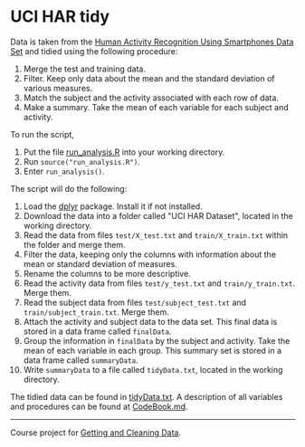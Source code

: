 # UCI HAR tidy

Data is taken from the [Human Activity Recognition Using Smartphones Data Set](https://archive.ics.uci.edu/ml/datasets/Human+Activity+Recognition+Using+Smartphones) and tidied using the following procedure:

1. Merge the test and training data.
2. Filter. Keep only data about the mean and the standard deviation of various measures.
3. Match the subject and the activity associated with each row of data.
4. Make a summary. Take the mean of each variable for each subject and activity.

To run the script,

1. Put the file [run_analysis.R](https://github.com/mmking2048/UCI-HAR-tidy/blob/master/run_analysis.R) into your working directory.
2. Run `source("run_analysis.R")`.
3. Enter `run_analysis()`.

The script will do the following:

1. Load the [dplyr](https://cran.rstudio.com/web/packages/dplyr/vignettes/introduction.html) package. Install it if not installed.
2. Download the data into a folder called "UCI HAR Dataset", located in the working directory.
3. Read the data from files `test/X_test.txt` and `train/X_train.txt` within the folder and merge them.
4. Filter the data, keeping only the columns with information about the mean or standard deviation of measures.
5. Rename the columns to be more descriptive.
6. Read the activity data from files `test/y_test.txt` and `train/y_train.txt`. Merge them.
7. Read the subject data from files `test/subject_test.txt` and `train/subject_train.txt`. Merge them.
8. Attach the activity and subject data to the data set. This final data is stored in a data frame called `finalData`.
9. Group the information in `finalData` by the subject and activity. Take the mean of each variable in each group. This summary set is stored in a data frame called `summaryData`.
10. Write `summaryData` to a file called `tidyData.txt`, located in the working directory.

The tidied data can be found in [tidyData.txt](https://github.com/mmking2048/UCI-HAR-tidy/blob/master/tidyData.txt). A description of all variables and procedures can be found at [CodeBook.md](https://github.com/mmking2048/UCI-HAR-tidy/blob/master/CodeBook.md).

----------

Course project for [Getting and Cleaning Data](https://www.coursera.org/learn/data-cleaning/).
